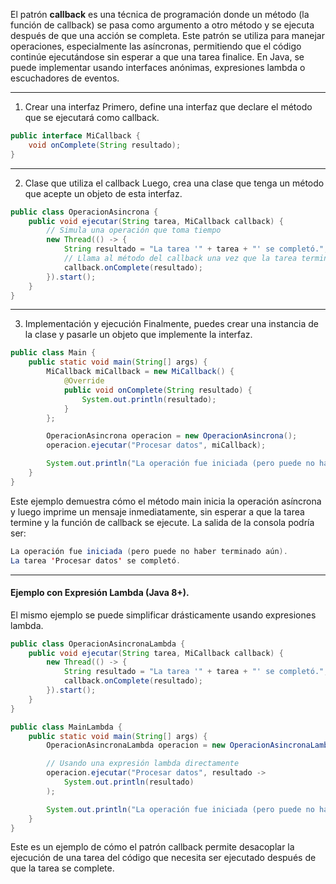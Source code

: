 El patrón **callback** es una técnica de programación donde un método (la función de callback) se pasa como argumento a otro método y se ejecuta después de que una acción se completa. Este patrón se utiliza para manejar operaciones, especialmente las asíncronas, permitiendo que el código continúe ejecutándose sin esperar a que una tarea finalice. En Java, se puede implementar usando interfaces anónimas, expresiones lambda o escuchadores de eventos. 
___
1. Crear una interfaz
Primero, define una interfaz que declare el método que se ejecutará como callback.
```java
public interface MiCallback {
    void onComplete(String resultado);
}
```
___
2. Clase que utiliza el callback
Luego, crea una clase que tenga un método que acepte un objeto de esta interfaz.
```java
public class OperacionAsincrona {
    public void ejecutar(String tarea, MiCallback callback) {
        // Simula una operación que toma tiempo
        new Thread(() -> {
            String resultado = "La tarea '" + tarea + "' se completó.";
            // Llama al método del callback una vez que la tarea termina
            callback.onComplete(resultado);
        }).start();
    }
}
```
___
3. Implementación y ejecución
Finalmente, puedes crear una instancia de la clase y pasarle un objeto que implemente la interfaz.
```java
public class Main {
    public static void main(String[] args) {
        MiCallback miCallback = new MiCallback() {
            @Override
            public void onComplete(String resultado) {
                System.out.println(resultado);
            }
        };

        OperacionAsincrona operacion = new OperacionAsincrona();
        operacion.ejecutar("Procesar datos", miCallback);

        System.out.println("La operación fue iniciada (pero puede no haber terminado aún).");
    }
}
```
Este ejemplo demuestra cómo el método main inicia la operación asíncrona y luego imprime un mensaje inmediatamente, sin esperar a que la tarea termine y la función de callback se ejecute. La salida de la consola podría ser: 
```java 
La operación fue iniciada (pero puede no haber terminado aún).
La tarea 'Procesar datos' se completó.
```
___
#### Ejemplo con Expresión Lambda (Java 8+).  
El mismo ejemplo se puede simplificar drásticamente usando expresiones lambda.
```java
public class OperacionAsincronaLambda {
    public void ejecutar(String tarea, MiCallback callback) {
        new Thread(() -> {
            String resultado = "La tarea '" + tarea + "' se completó.";
            callback.onComplete(resultado);
        }).start();
    }
}

public class MainLambda {
    public static void main(String[] args) {
        OperacionAsincronaLambda operacion = new OperacionAsincronaLambda();

        // Usando una expresión lambda directamente
        operacion.ejecutar("Procesar datos", resultado ->
            System.out.println(resultado)
        );

        System.out.println("La operación fue iniciada (pero puede no haber terminado aún).");
    }
}
```
Este es un ejemplo de cómo el patrón callback permite desacoplar la ejecución de una tarea del código que necesita ser ejecutado después de que la tarea se complete. 


